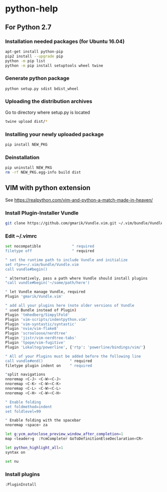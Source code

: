 # python-help

## For Python 2.7

### Installation needed packages (for Ubuntu 16.04)
```sh
apt-get install python-pip
pip2 install --upgrade pip
python -m pip list
python -m pip install setuptools wheel twine
```

### Generate python package
```sh
python setup.py sdist bdist_wheel
```

### Uploading the distribution archives
Go to directory where setup.py is located
```sh
twine upload dist/*
```

### Installing your newly uploaded package
```sh
pip install NEW_PKG
```

### Deinstallation
```sh
pip uninstall NEW_PKG
rm -rf NEW_PKG.egg-info build dist
```


## VIM with python extension
See https://realpython.com/vim-and-python-a-match-made-in-heaven/

### Install Plugin-Installer Vundle
```sh
git clone https://github.com/gmarik/Vundle.vim.git ~/.vim/bundle/Vundle.vim
```

### Edit ~/.vimrc
```sh
set nocompatible              " required
filetype off                  " required

" set the runtime path to include Vundle and initialize
set rtp+=~/.vim/bundle/Vundle.vim
call vundle#begin()

" alternatively, pass a path where Vundle should install plugins
"call vundle#begin('~/some/path/here')

" let Vundle manage Vundle, required
Plugin 'gmarik/Vundle.vim'

" add all your plugins here (note older versions of Vundle
" used Bundle instead of Plugin)
Plugin 'tmhedberg/SimpylFold'
Plugin 'vim-scripts/indentpython.vim'
Plugin 'vim-syntastic/syntastic'
Plugin 'nvie/vim-flake8'
Plugin 'scrooloose/nerdtree'
Plugin 'jistr/vim-nerdtree-tabs'
Plugin 'tpope/vim-fugitive'
Plugin 'Lokaltog/powerline', {'rtp': 'powerline/bindings/vim/'}

" All of your Plugins must be added before the following line
call vundle#end()            " required
filetype plugin indent on    " required

"split navigations
nnoremap <C-J> <C-W><C-J>
nnoremap <C-K> <C-W><C-K>
nnoremap <C-L> <C-W><C-L>
nnoremap <C-H> <C-W><C-H>

" Enable folding
set foldmethod=indent
set foldlevel=99

" Enable folding with the spacebar
nnoremap <space> za

let g:ycm_autoclose_preview_window_after_completion=1
map <leader>g  :YcmCompleter GoToDefinitionElseDeclaration<CR>

let python_highlight_all=1
syntax on

set nu
```

### Install plugins
```sh
:PluginInstall
```
